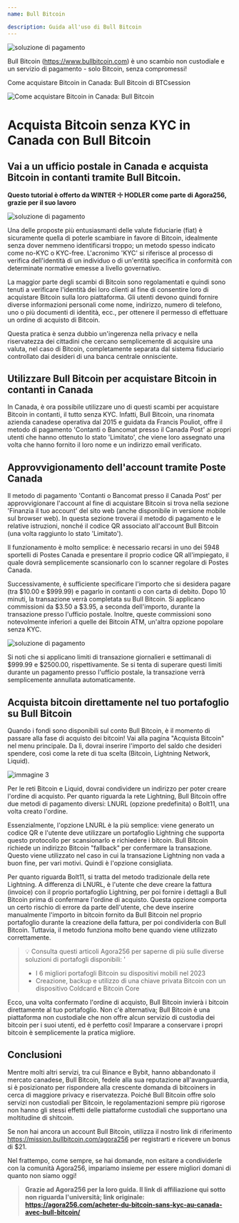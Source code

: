 ```yaml
---
name: Bull Bitcoin

description: Guida all'uso di Bull Bitcoin
---
```


![soluzione di pagamento](assets/cover.jpeg)

Bull Bitcoin (https://www.bullbitcoin.com) è uno scambio non custodiale e un servizio di pagamento - solo Bitcoin, senza compromessi!

Come acquistare Bitcoin in Canada: Bull Bitcoin di BTCsession

![Come acquistare Bitcoin in Canada: Bull Bitcoin](https://youtu.be/aKs8bKwLjJQ)

# Acquista Bitcoin senza KYC in Canada con Bull Bitcoin

## Vai a un ufficio postale in Canada e acquista Bitcoin in contanti tramite Bull Bitcoin.

**Questo tutorial è offerto da WINTER ☩ HODLER come parte di Agora256, grazie per il suo lavoro**

![soluzione di pagamento](assets/1.jpeg)

Una delle proposte più entusiasmanti delle valute fiduciarie (fiat) è sicuramente quella di poterle scambiare in favore di Bitcoin, idealmente senza dover nemmeno identificarsi troppo; un metodo spesso indicato come no-KYC o KYC-free. L'acronimo 'KYC' si riferisce al processo di verifica dell'identità di un individuo o di un'entità specifica in conformità con determinate normative emesse a livello governativo.

La maggior parte degli scambi di Bitcoin sono regolamentati e quindi sono tenuti a verificare l'identità dei loro clienti al fine di consentire loro di acquistare Bitcoin sulla loro piattaforma. Gli utenti devono quindi fornire diverse informazioni personali come nome, indirizzo, numero di telefono, uno o più documenti di identità, ecc., per ottenere il permesso di effettuare un ordine di acquisto di Bitcoin.

Questa pratica è senza dubbio un'ingerenza nella privacy e nella riservatezza dei cittadini che cercano semplicemente di acquisire una valuta, nel caso di Bitcoin, completamente separata dal sistema fiduciario controllato dai desideri di una banca centrale onnisciente.

## Utilizzare Bull Bitcoin per acquistare Bitcoin in contanti in Canada

In Canada, è ora possibile utilizzare uno di questi scambi per acquistare Bitcoin in contanti, il tutto senza KYC. Infatti, Bull Bitcoin, una rinomata azienda canadese operativa dal 2015 e guidata da Francis Pouliot, offre il metodo di pagamento 'Contanti o Bancomat presso il Canada Post' ai propri utenti che hanno ottenuto lo stato 'Limitato', che viene loro assegnato una volta che hanno fornito il loro nome e un indirizzo email verificato.

## Approvvigionamento dell'account tramite Poste Canada

Il metodo di pagamento 'Contanti o Bancomat presso il Canada Post' per approvvigionare l'account al fine di acquistare Bitcoin si trova nella sezione 'Finanzia il tuo account' del sito web (anche disponibile in versione mobile sul browser web). In questa sezione troverai il metodo di pagamento e le relative istruzioni, nonché il codice QR associato all'account Bull Bitcoin (una volta raggiunto lo stato 'Limitato').

Il funzionamento è molto semplice: è necessario recarsi in uno dei 5948 sportelli di Postes Canada e presentare il proprio codice QR all'impiegato, il quale dovrà semplicemente scansionarlo con lo scanner regolare di Postes Canada.

Successivamente, è sufficiente specificare l'importo che si desidera pagare (tra $10.00 e $999.99) e pagarlo in contanti o con carta di debito. Dopo 10 minuti, la transazione verrà completata su Bull Bitcoin. Si applicano commissioni da $3.50 a $3.95, a seconda dell'importo, durante la transazione presso l'ufficio postale. Inoltre, queste commissioni sono notevolmente inferiori a quelle dei Bitcoin ATM, un'altra opzione popolare senza KYC.

![soluzione di pagamento](assets/2.jpeg)

Si noti che si applicano limiti di transazione giornalieri e settimanali di $999.99 e $2500.00, rispettivamente. Se si tenta di superare questi limiti durante un pagamento presso l'ufficio postale, la transazione verrà semplicemente annullata automaticamente.

## Acquista bitcoin direttamente nel tuo portafoglio su Bull Bitcoin

Quando i fondi sono disponibili sul conto Bull Bitcoin, è il momento di passare alla fase di acquisto dei bitcoin! Vai alla pagina "Acquista Bitcoin" nel menu principale. Da lì, dovrai inserire l'importo del saldo che desideri spendere, così come la rete di tua scelta (Bitcoin, Lightning Network, Liquid).

![immagine 3](assets/3.jpeg)

Per le reti Bitcoin e Liquid, dovrai condividere un indirizzo per poter creare l'ordine di acquisto. Per quanto riguarda la rete Lightning, Bull Bitcoin offre due metodi di pagamento diversi: LNURL (opzione predefinita) o Bolt11, una volta creato l'ordine.

Essenzialmente, l'opzione LNURL è la più semplice: viene generato un codice QR e l'utente deve utilizzare un portafoglio Lightning che supporta questo protocollo per scansionarlo e richiedere i bitcoin. Bull Bitcoin richiede un indirizzo Bitcoin "fallback" per confermare la transazione. Questo viene utilizzato nel caso in cui la transazione Lightning non vada a buon fine, per vari motivi. Quindi è l'opzione consigliata.

Per quanto riguarda Bolt11, si tratta del metodo tradizionale della rete Lightning. A differenza di LNURL, è l'utente che deve creare la fattura (invoice) con il proprio portafoglio Lightning, per poi fornire i dettagli a Bull Bitcoin prima di confermare l'ordine di acquisto. Questa opzione comporta un certo rischio di errore da parte dell'utente, che deve inserire manualmente l'importo in bitcoin fornito da Bull Bitcoin nel proprio portafoglio durante la creazione della fattura, per poi condividerla con Bull Bitcoin. Tuttavia, il metodo funziona molto bene quando viene utilizzato correttamente.

> 💡 Consulta questi articoli Agora256 per saperne di più sulle diverse soluzioni di portafogli disponibili:
> '
>
> - I 6 migliori portafogli Bitcoin su dispositivi mobili nel 2023
> - Creazione, backup e utilizzo di una chiave privata Bitcoin con un dispositivo Coldcard e Bitcoin Core

Ecco, una volta confermato l'ordine di acquisto, Bull Bitcoin invierà i bitcoin direttamente al tuo portafoglio. Non c'è alternativa; Bull Bitcoin è una piattaforma non custodiale che non offre alcun servizio di custodia dei bitcoin per i suoi utenti, ed è perfetto così! Imparare a conservare i propri bitcoin è semplicemente la pratica migliore.

## Conclusioni

Mentre molti altri servizi, tra cui Binance e Bybit, hanno abbandonato il mercato canadese, Bull Bitcoin, fedele alla sua reputazione all'avanguardia, si è posizionato per rispondere alla crescente domanda di bitcoiners in cerca di maggiore privacy e riservatezza. Poiché Bull Bitcoin offre solo servizi non custodiali per Bitcoin, le regolamentazioni sempre più rigorose non hanno gli stessi effetti delle piattaforme custodiali che supportano una moltitudine di shitcoin.

Se non hai ancora un account Bull Bitcoin, utilizza il nostro link di riferimento https://mission.bullbitcoin.com/agora256 per registrarti e ricevere un bonus di $21.

Nel frattempo, come sempre, se hai domande, non esitare a condividerle con la comunità Agora256, impariamo insieme per essere migliori domani di quanto non siamo oggi!

> **Grazie ad Agora256 per la loro guida. Il link di affiliazione qui sotto non riguarda l'università; link originale: https://agora256.com/acheter-du-bitcoin-sans-kyc-au-canada-avec-bull-bitcoin/**
